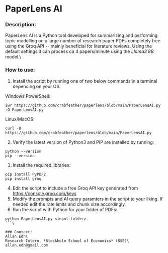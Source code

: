 # PaperLens AI

### Description:
PaperLens AI is a Python tool developed for summarizing and performing topic modelling on a large number of research paper PDFs completely free using the Groq API -- mainly beneficial for literature reviews. Using the default settings it can process ca 4 papers/minute using the *Llama3 8B* model.\

### How to use:
1. Install the script by running one of two below commands in a terminal depending on your OS:

Windows PowerShell:
```
iwr https://github.com/crabfeather/paperlens/blob/main/PaperLensAI.py -O PaperLensAI.py
```
Linux/MacOS:
```
curl -O https://github.com/crabfeather/paperlens/blob/main/PaperLensAI.py
```
2. Verify the latest version of Python3 and PIP are installed by running:
```
python --version
pip --version
```
3. Install the required libraries:
```
pip install PyPDF2
pip install groq
```
4. Edit the script to include a free Groq API key generated from https://console.groq.com/keys
5. Modify the prompts and AI query paramters in the script to your liking. If needed edit the rate limits and chunk size accordingly.
6. Run the script with Python for your folder of PDFs:
```
python PaperLensAI.py <input-folder>
```\

### Contact:
Allan Edh\
Research Intern, *Stockholm School of Economics* (SSE)\
allan.edh@gmail.com
